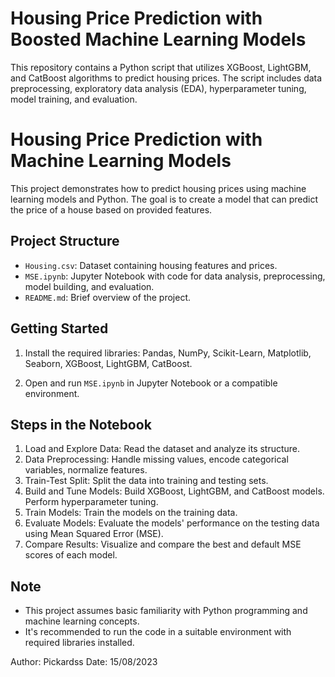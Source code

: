 # Housing Price Prediction with Boosted Machine Learning Models

This repository contains a Python script that utilizes XGBoost, LightGBM, and CatBoost algorithms to predict housing prices. The script includes data preprocessing, exploratory data analysis (EDA), hyperparameter tuning, model training, and evaluation.

# Housing Price Prediction with Machine Learning Models

This project demonstrates how to predict housing prices using machine learning models and Python. The goal is to create a model that can predict the price of a house based on provided features.

## Project Structure

- `Housing.csv`: Dataset containing housing features and prices.
- `MSE.ipynb`: Jupyter Notebook with code for data analysis, preprocessing, model building, and evaluation.
- `README.md`: Brief overview of the project.

## Getting Started

1. Install the required libraries: Pandas, NumPy, Scikit-Learn, Matplotlib, Seaborn, XGBoost, LightGBM, CatBoost.

2. Open and run `MSE.ipynb` in Jupyter Notebook or a compatible environment.

## Steps in the Notebook

1. Load and Explore Data: Read the dataset and analyze its structure.
2. Data Preprocessing: Handle missing values, encode categorical variables, normalize features.
3. Train-Test Split: Split the data into training and testing sets.
4. Build and Tune Models: Build XGBoost, LightGBM, and CatBoost models. Perform hyperparameter tuning.
5. Train Models: Train the models on the training data.
6. Evaluate Models: Evaluate the models' performance on the testing data using Mean Squared Error (MSE).
7. Compare Results: Visualize and compare the best and default MSE scores of each model.

## Note

- This project assumes basic familiarity with Python programming and machine learning concepts.
- It's recommended to run the code in a suitable environment with required libraries installed.

Author: Pickardss
Date: 15/08/2023

